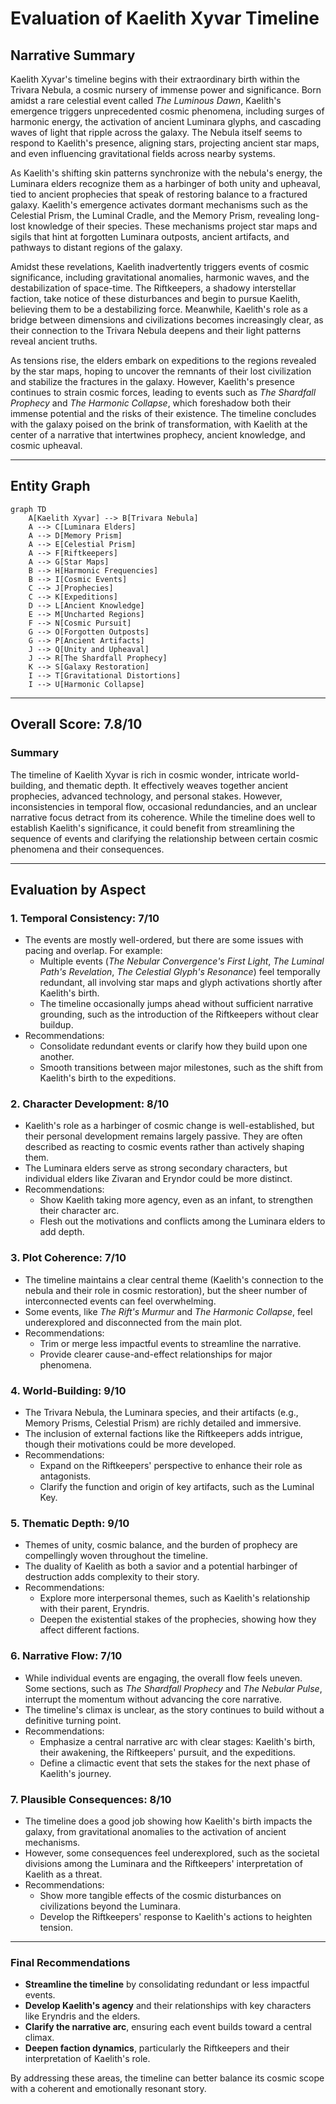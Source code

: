 # Evaluation of Kaelith Xyvar Timeline

## Narrative Summary

Kaelith Xyvar's timeline begins with their extraordinary birth within the Trivara Nebula, a cosmic nursery of immense power and significance. Born amidst a rare celestial event called *The Luminous Dawn*, Kaelith's emergence triggers unprecedented cosmic phenomena, including surges of harmonic energy, the activation of ancient Luminara glyphs, and cascading waves of light that ripple across the galaxy. The Nebula itself seems to respond to Kaelith's presence, aligning stars, projecting ancient star maps, and even influencing gravitational fields across nearby systems.

As Kaelith's shifting skin patterns synchronize with the nebula's energy, the Luminara elders recognize them as a harbinger of both unity and upheaval, tied to ancient prophecies that speak of restoring balance to a fractured galaxy. Kaelith's emergence activates dormant mechanisms such as the Celestial Prism, the Luminal Cradle, and the Memory Prism, revealing long-lost knowledge of their species. These mechanisms project star maps and sigils that hint at forgotten Luminara outposts, ancient artifacts, and pathways to distant regions of the galaxy.

Amidst these revelations, Kaelith inadvertently triggers events of cosmic significance, including gravitational anomalies, harmonic waves, and the destabilization of space-time. The Riftkeepers, a shadowy interstellar faction, take notice of these disturbances and begin to pursue Kaelith, believing them to be a destabilizing force. Meanwhile, Kaelith's role as a bridge between dimensions and civilizations becomes increasingly clear, as their connection to the Trivara Nebula deepens and their light patterns reveal ancient truths.

As tensions rise, the elders embark on expeditions to the regions revealed by the star maps, hoping to uncover the remnants of their lost civilization and stabilize the fractures in the galaxy. However, Kaelith's presence continues to strain cosmic forces, leading to events such as *The Shardfall Prophecy* and *The Harmonic Collapse*, which foreshadow both their immense potential and the risks of their existence. The timeline concludes with the galaxy poised on the brink of transformation, with Kaelith at the center of a narrative that intertwines prophecy, ancient knowledge, and cosmic upheaval.

---

## Entity Graph

```mermaid
graph TD
    A[Kaelith Xyvar] --> B[Trivara Nebula]
    A --> C[Luminara Elders]
    A --> D[Memory Prism]
    A --> E[Celestial Prism]
    A --> F[Riftkeepers]
    A --> G[Star Maps]
    B --> H[Harmonic Frequencies]
    B --> I[Cosmic Events]
    C --> J[Prophecies]
    C --> K[Expeditions]
    D --> L[Ancient Knowledge]
    E --> M[Uncharted Regions]
    F --> N[Cosmic Pursuit]
    G --> O[Forgotten Outposts]
    G --> P[Ancient Artifacts]
    J --> Q[Unity and Upheaval]
    J --> R[The Shardfall Prophecy]
    K --> S[Galaxy Restoration]
    I --> T[Gravitational Distortions]
    I --> U[Harmonic Collapse]
```

---

## Overall Score: **7.8/10**

### Summary
The timeline of Kaelith Xyvar is rich in cosmic wonder, intricate world-building, and thematic depth. It effectively weaves together ancient prophecies, advanced technology, and personal stakes. However, inconsistencies in temporal flow, occasional redundancies, and an unclear narrative focus detract from its coherence. While the timeline does well to establish Kaelith's significance, it could benefit from streamlining the sequence of events and clarifying the relationship between certain cosmic phenomena and their consequences.

---

## Evaluation by Aspect

### 1. **Temporal Consistency: 7/10**
   - The events are mostly well-ordered, but there are some issues with pacing and overlap. For example:
     - Multiple events (*The Nebular Convergence's First Light*, *The Luminal Path's Revelation*, *The Celestial Glyph's Resonance*) feel temporally redundant, all involving star maps and glyph activations shortly after Kaelith's birth.
     - The timeline occasionally jumps ahead without sufficient narrative grounding, such as the introduction of the Riftkeepers without clear buildup.
   - Recommendations:
     - Consolidate redundant events or clarify how they build upon one another.
     - Smooth transitions between major milestones, such as the shift from Kaelith's birth to the expeditions.

### 2. **Character Development: 8/10**
   - Kaelith's role as a harbinger of cosmic change is well-established, but their personal development remains largely passive. They are often described as reacting to cosmic events rather than actively shaping them.
   - The Luminara elders serve as strong secondary characters, but individual elders like Zivaran and Eryndor could be more distinct.
   - Recommendations:
     - Show Kaelith taking more agency, even as an infant, to strengthen their character arc.
     - Flesh out the motivations and conflicts among the Luminara elders to add depth.

### 3. **Plot Coherence: 7/10**
   - The timeline maintains a clear central theme (Kaelith's connection to the nebula and their role in cosmic restoration), but the sheer number of interconnected events can feel overwhelming.
   - Some events, like *The Rift's Murmur* and *The Harmonic Collapse*, feel underexplored and disconnected from the main plot.
   - Recommendations:
     - Trim or merge less impactful events to streamline the narrative.
     - Provide clearer cause-and-effect relationships for major phenomena.

### 4. **World-Building: 9/10**
   - The Trivara Nebula, the Luminara species, and their artifacts (e.g., Memory Prisms, Celestial Prism) are richly detailed and immersive.
   - The inclusion of external factions like the Riftkeepers adds intrigue, though their motivations could be more developed.
   - Recommendations:
     - Expand on the Riftkeepers' perspective to enhance their role as antagonists.
     - Clarify the function and origin of key artifacts, such as the Luminal Key.

### 5. **Thematic Depth: 9/10**
   - Themes of unity, cosmic balance, and the burden of prophecy are compellingly woven throughout the timeline.
   - The duality of Kaelith as both a savior and a potential harbinger of destruction adds complexity to their story.
   - Recommendations:
     - Explore more interpersonal themes, such as Kaelith's relationship with their parent, Eryndris.
     - Deepen the existential stakes of the prophecies, showing how they affect different factions.

### 6. **Narrative Flow: 7/10**
   - While individual events are engaging, the overall flow feels uneven. Some sections, such as *The Shardfall Prophecy* and *The Nebular Pulse*, interrupt the momentum without advancing the core narrative.
   - The timeline's climax is unclear, as the story continues to build without a definitive turning point.
   - Recommendations:
     - Emphasize a central narrative arc with clear stages: Kaelith's birth, their awakening, the Riftkeepers' pursuit, and the expeditions.
     - Define a climactic event that sets the stakes for the next phase of Kaelith's journey.

### 7. **Plausible Consequences: 8/10**
   - The timeline does a good job showing how Kaelith's birth impacts the galaxy, from gravitational anomalies to the activation of ancient mechanisms.
   - However, some consequences feel underexplored, such as the societal divisions among the Luminara and the Riftkeepers' interpretation of Kaelith as a threat.
   - Recommendations:
     - Show more tangible effects of the cosmic disturbances on civilizations beyond the Luminara.
     - Develop the Riftkeepers' response to Kaelith's actions to heighten tension.

---

### Final Recommendations

- **Streamline the timeline** by consolidating redundant or less impactful events.
- **Develop Kaelith's agency** and their relationships with key characters like Eryndris and the elders.
- **Clarify the narrative arc**, ensuring each event builds toward a central climax.
- **Deepen faction dynamics**, particularly the Riftkeepers and their interpretation of Kaelith's role.

By addressing these areas, the timeline can better balance its cosmic scope with a coherent and emotionally resonant story.